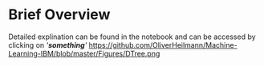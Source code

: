 # Brief Overview
Detailed explination can be found in the notebook and can be accessed by clicking on *'__something__'*
https://github.com/OliverHeilmann/Machine-Learning-IBM/blob/master/Figures/DTree.png
